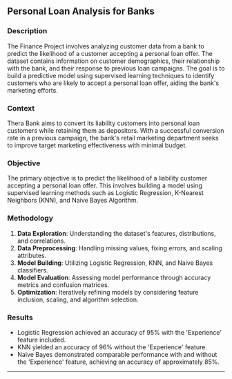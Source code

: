 ## Personal Loan Analysis for Banks

### Description
The Finance Project involves analyzing customer data from a bank to predict the likelihood of a customer accepting a personal loan offer. The dataset contains information on customer demographics, their relationship with the bank, and their response to previous loan campaigns. The goal is to build a predictive model using supervised learning techniques to identify customers who are likely to accept a personal loan offer, aiding the bank's marketing efforts.

### Context
Thera Bank aims to convert its liability customers into personal loan customers while retaining them as depositors. With a successful conversion rate in a previous campaign, the bank's retail marketing department seeks to improve target marketing effectiveness with minimal budget.

### Objective
The primary objective is to predict the likelihood of a liability customer accepting a personal loan offer. This involves building a model using supervised learning methods such as Logistic Regression, K-Nearest Neighbors (KNN), and Naive Bayes Algorithm.

### Methodology
1. **Data Exploration**: Understanding the dataset's features, distributions, and correlations.
2. **Data Preprocessing**: Handling missing values, fixing errors, and scaling attributes.
3. **Model Building**: Utilizing Logistic Regression, KNN, and Naive Bayes classifiers.
4. **Model Evaluation**: Assessing model performance through accuracy metrics and confusion matrices.
5. **Optimization**: Iteratively refining models by considering feature inclusion, scaling, and algorithm selection.

### Results
- Logistic Regression achieved an accuracy of 95% with the 'Experience' feature included.
- KNN yielded an accuracy of 96% without the 'Experience' feature.
- Naive Bayes demonstrated comparable performance with and without the 'Experience' feature, achieving an accuracy of approximately 85%.

----

